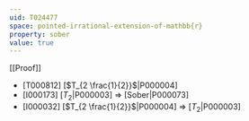 ```yaml
---
uid: T024477
space: pointed-irrational-extension-of-mathbb{r}
property: sober
value: true
---
```

[[Proof]]

* [T000812] [$T_{2 \frac{1}{2}}$|P000004]
* [I000173] [$T_2$|P000003] => [Sober|P000073]
* [I000032] [$T_{2 \frac{1}{2}}$|P000004] => [$T_2$|P000003]

